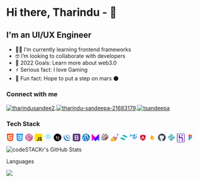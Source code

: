 # Hi there, Tharindu - 👋 


## I'm an UI/UX Engineer


- 🐱‍👤 I’m currently learning frontend frameworks 
- 🤓 I’m looking to collaborate with developers
- 🎉 2022 Goals: Learn more about web3.0
- ⚡ Serious fact: I love Gaming
- 🚀 Fun fact: Hope to put a step on mars 🌑 

### Connect with me
<p align="left">
<a href="https://twitter.com/tharindusandee2" target="blank">
<img align="center" src="https://raw.githubusercontent.com/rahuldkjain/github-profile-readme-generator/master/src/images/icons/Social/twitter.svg" alt="tharindusandee2" height="20" width="30" />
</a><a href="https://linkedin.com/in/tharindu-sandeepa-21683179" target="blank">
<img align="center" src="https://raw.githubusercontent.com/rahuldkjain/github-profile-readme-generator/master/src/images/icons/Social/linked-in-alt.svg" alt="tharindu-sandeepa-21683179" height="20" width="30" />
</a><a href="https://fb.com/tsandeepa" target="blank">
<img align="center" src="https://raw.githubusercontent.com/rahuldkjain/github-profile-readme-generator/master/src/images/icons/Social/facebook.svg" alt="tsandeepa" height="20" width="30" />
</a>
</p>


### Tech Stack

<div style="clear:both">
<img align="left" alt="" width="20px" src="https://github.com/tsandeepa/tsandeepa/blob/main/iocns/image%204.png?raw=true" style="padding-bottom:10px; padding-right:5px;" />
<img align="left" alt="" width="20px" src="https://github.com/tsandeepa/tsandeepa/blob/main/iocns/image%204-1.png?raw=true" style="padding-bottom:10px; padding-right:5px;" />
<img align="left" alt="" width="20px" src="https://github.com/tsandeepa/tsandeepa/blob/main/iocns/image%204-2.png?raw=true" style="padding-bottom:10px; padding-right:5px;" />
<img align="left" alt="" width="20px" src="https://github.com/tsandeepa/tsandeepa/blob/main/iocns/image%204-3.png?raw=true" style="padding-bottom:10px; padding-right:5px;" />
<img align="left" alt="" width="20px" src="https://github.com/tsandeepa/tsandeepa/blob/main/iocns/image%204-9.png?raw=true" style="padding-bottom:10px; padding-right:5px;" />
<img align="left" alt="" width="20px" src="https://github.com/tsandeepa/tsandeepa/blob/main/iocns/image%204-10.png?raw=true" style="padding-bottom:10px; padding-right:5px;" />
<img align="left" alt="" width="20px" src="https://github.com/tsandeepa/tsandeepa/blob/main/iocns/image%204-13.png?raw=true" style="padding-bottom:10px; padding-right:5px;" />
<img align="left" alt="" width="20px" src="https://github.com/tsandeepa/tsandeepa/blob/main/iocns/image%204-11.png?raw=true" style="padding-bottom:10px; padding-right:5px;" />
<img align="left" alt="" width="20px" src="https://github.com/tsandeepa/tsandeepa/blob/main/iocns/image%204-12.png?raw=true" style="padding-bottom:10px; padding-right:5px;" />
<img align="left" alt="" width="20px" src="https://github.com/tsandeepa/tsandeepa/blob/main/iocns/image%204-14.png?raw=true" style="padding-bottom:10px; padding-right:5px;" />
<img align="left" alt="" width="20px" src="https://github.com/tsandeepa/tsandeepa/blob/main/iocns/image%204-15.png?raw=true" style="padding-bottom:10px; padding-right:5px;" />
<img align="left" alt="" width="20px" src="https://github.com/tsandeepa/tsandeepa/blob/main/iocns/image%204-19.png?raw=true" style="padding-bottom:10px; padding-right:5px;" />
<img align="left" alt="" width="20px" src="https://github.com/tsandeepa/tsandeepa/blob/main/iocns/image%204-16.png?raw=true" style="padding-bottom:10px; padding-right:5px;" />
<img align="left" alt="" width="20px" src="https://github.com/tsandeepa/tsandeepa/blob/main/iocns/image%204-17.png?raw=true" style="padding-bottom:10px; padding-right:5px;" />
<img align="left" alt="" width="20px" src="https://github.com/tsandeepa/tsandeepa/blob/main/iocns/image%204-18.png?raw=true" style="padding-bottom:10px; padding-right:5px;" />
<img align="left" alt="" width="20px" src="https://github.com/tsandeepa/tsandeepa/blob/main/iocns/image%204-20.png?raw=true" style="padding-bottom:10px; padding-right:5px;" />
<img align="left" alt="" width="20px" src="https://github.com/tsandeepa/tsandeepa/blob/main/iocns/image%204-21.png?raw=true" style="padding-bottom:10px; padding-right:5px;" />
<img align="left" alt="" width="20px" src="https://github.com/tsandeepa/tsandeepa/blob/main/iocns/image%204-22.png?raw=true" style="padding-bottom:10px; padding-right:5px;" />
<img align="left" alt="" width="20px" src="https://github.com/tsandeepa/tsandeepa/blob/main/iocns/image%204-23.png?raw=true" style="padding-bottom:10px; padding-right:5px;" />
<img align="left" alt="" width="20px" src="https://github.com/tsandeepa/tsandeepa/blob/main/iocns/image%204-4.png?raw=true" style="padding-bottom:10px; padding-right:5px;" />


</div>




<div style="clear:both;">
<img alt="codeSTACKr's GitHub Stats" src="https://github-readme-stats.vercel.app/api?username=tsandeepa&show_icons=true&hide_border=false&title_color=ff652f&icon_color=FFE400&bg_color=09131B&text_color=ffffff&border_color=0c1a25" />
<p>Languages</p>
<img  src="https://github-readme-stats.vercel.app/api/top-langs?username=tsandeepa&layout=compact"/>

</div>












